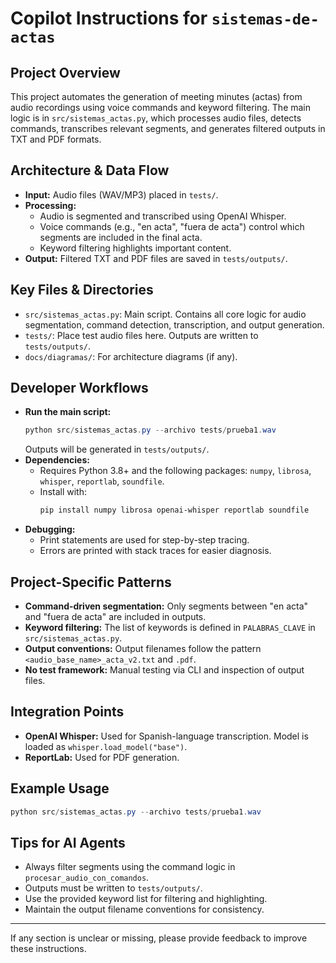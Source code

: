# Copilot Instructions for `sistemas-de-actas`

## Project Overview
This project automates the generation of meeting minutes (actas) from audio recordings using voice commands and keyword filtering. The main logic is in `src/sistemas_actas.py`, which processes audio files, detects commands, transcribes relevant segments, and generates filtered outputs in TXT and PDF formats.

## Architecture & Data Flow
- **Input:** Audio files (WAV/MP3) placed in `tests/`.
- **Processing:**
  - Audio is segmented and transcribed using OpenAI Whisper.
  - Voice commands (e.g., "en acta", "fuera de acta") control which segments are included in the final acta.
  - Keyword filtering highlights important content.
- **Output:** Filtered TXT and PDF files are saved in `tests/outputs/`.

## Key Files & Directories
- `src/sistemas_actas.py`: Main script. Contains all core logic for audio segmentation, command detection, transcription, and output generation.
- `tests/`: Place test audio files here. Outputs are written to `tests/outputs/`.
- `docs/diagramas/`: For architecture diagrams (if any).

## Developer Workflows
- **Run the main script:**
  ```powershell
  python src/sistemas_actas.py --archivo tests/prueba1.wav
  ```
  Outputs will be generated in `tests/outputs/`.
- **Dependencies:**
  - Requires Python 3.8+ and the following packages: `numpy`, `librosa`, `whisper`, `reportlab`, `soundfile`.
  - Install with:
    ```powershell
    pip install numpy librosa openai-whisper reportlab soundfile
    ```
- **Debugging:**
  - Print statements are used for step-by-step tracing.
  - Errors are printed with stack traces for easier diagnosis.

## Project-Specific Patterns
- **Command-driven segmentation:** Only segments between "en acta" and "fuera de acta" are included in outputs.
- **Keyword filtering:** The list of keywords is defined in `PALABRAS_CLAVE` in `src/sistemas_actas.py`.
- **Output conventions:** Output filenames follow the pattern `<audio_base_name>_acta_v2.txt` and `.pdf`.
- **No test framework:** Manual testing via CLI and inspection of output files.

## Integration Points
- **OpenAI Whisper:** Used for Spanish-language transcription. Model is loaded as `whisper.load_model("base")`.
- **ReportLab:** Used for PDF generation.

## Example Usage
```powershell
python src/sistemas_actas.py --archivo tests/prueba1.wav
```

## Tips for AI Agents
- Always filter segments using the command logic in `procesar_audio_con_comandos`.
- Outputs must be written to `tests/outputs/`.
- Use the provided keyword list for filtering and highlighting.
- Maintain the output filename conventions for consistency.

---
If any section is unclear or missing, please provide feedback to improve these instructions.
